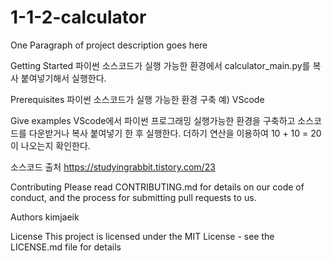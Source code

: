 # 1-1-2-calculator

One Paragraph of project description goes here

Getting Started
파이썬 소스코드가 실행 가능한 환경에서 calculator_main.py를 복사 붙여넣기해서 실행한다.

Prerequisites
파이썬 소스코드가 실행 가능한 환경 구축 예) VScode

Give examples
VScode에서 파이썬 프로그래밍 실행가능한 환경을 구축하고 소스코드를 다운받거나 복사 붙여넣기 한 후 실행한다.
더하기 연산을 이용하여 10 + 10 = 20이 나오는지 확인한다.

소스코드 출처
https://studyingrabbit.tistory.com/23


Contributing
Please read CONTRIBUTING.md for details on our code of conduct, and the process for submitting pull requests to us.

Authors
kimjaeik

License
This project is licensed under the MIT License - see the LICENSE.md file for details
